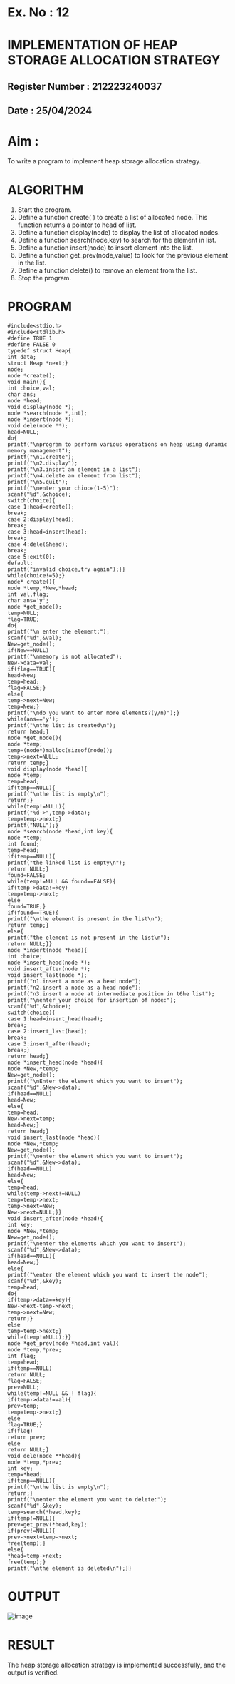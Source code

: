 # Ex. No : 12
# IMPLEMENTATION OF HEAP STORAGE ALLOCATION STRATEGY
## Register Number : 212223240037
## Date : 25/04/2024
# Aim :
To write a program to implement heap storage allocation strategy.
# ALGORITHM
1. Start the program.
2. Define a function create( ) to create a list of allocated node. This function returns a pointer to head of list.
3. Define a function display(node) to display the list of allocated nodes.
4. Define a function search(node,key) to search for the element in list.
5. Define a function insert(node) to insert element into the list.
6. Define a function get_prev(node,value) to look for the previous element in the list.
7. Define a function delete() to remove an element from the list.
8. Stop the program.
# PROGRAM
```
#include<stdio.h>
#include<stdlib.h>
#define TRUE 1
#define FALSE 0
typedef struct Heap{
int data;
struct Heap *next;}
node;
node *create();
void main(){
int choice,val;
char ans;
node *head;
void display(node *);
node *search(node *,int);
node *insert(node *);
void dele(node **);
head=NULL;
do{
printf("\nprogram to perform various operations on heap using dynamic memory management");
printf("\n1.create");
printf("\n2.display");
printf("\n3.insert an element in a list");
printf("\n4.delete an element from list");
printf("\n5.quit");
printf("\nenter your chioce(1-5)");
scanf("%d",&choice);
switch(choice){
case 1:head=create();
break;
case 2:display(head);
break;
case 3:head=insert(head);
break;
case 4:dele(&head);
break;
case 5:exit(0);
default:
printf("invalid choice,try again");}}
while(choice!=5);}
node* create(){
node *temp,*New,*head;
int val,flag;
char ans='y';
node *get_node();
temp=NULL;
flag=TRUE;
do{
printf("\n enter the element:");
scanf("%d",&val);
New=get_node();
if(New==NULL)
printf("\nmemory is not allocated");
New->data=val;
if(flag==TRUE){
head=New;
temp=head;
flag=FALSE;}
else{
temp->next=New;
temp=New;}
printf("\ndo you want to enter more elements?(y/n)");}
while(ans=='y');
printf("\nthe list is created\n");
return head;}
node *get_node(){
node *temp;
temp=(node*)malloc(sizeof(node));
temp->next=NULL;
return temp;}
void display(node *head){
node *temp;
temp=head;
if(temp==NULL){
printf("\nthe list is empty\n");
return;}
while(temp!=NULL){
printf("%d->",temp->data);
temp=temp->next;}
printf("NULL");}
node *search(node *head,int key){
node *temp;
int found;
temp=head;
if(temp==NULL){
printf("the linked list is empty\n");
return NULL;}
found=FALSE;
while(temp!=NULL && found==FALSE){
if(temp->data!=key)
temp=temp->next;
else
found=TRUE;}
if(found==TRUE){
printf("\nthe element is present in the list\n");
return temp;}
else{
printf("the element is not present in the list\n");
return NULL;}}
node *insert(node *head){
int choice;
node *insert_head(node *);
void insert_after(node *);
void insert_last(node *);
printf("n1.insert a node as a head node");
printf("n2.insert a node as a head node");
printf("n3.insert a node at intermediate position in t6he list");
printf("\nenter your choice for insertion of node:");
scanf("%d",&choice);
switch(choice){
case 1:head=insert_head(head);
break;
case 2:insert_last(head);
break;
case 3:insert_after(head);
break;}
return head;}
node *insert_head(node *head){
node *New,*temp;
New=get_node();
printf("\nEnter the element which you want to insert");
scanf("%d",&New->data);
if(head==NULL)
head=New;
else{
temp=head;
New->next=temp;
head=New;}
return head;}
void insert_last(node *head){
node *New,*temp;
New=get_node();
printf("\nenter the element which you want to insert");
scanf("%d",&New->data);
if(head==NULL)
head=New;
else{
temp=head;
while(temp->next!=NULL)
temp=temp->next;
temp->next=New;
New->next=NULL;}}
void insert_after(node *head){
int key;
node *New,*temp;
New=get_node();
printf("\nenter the elements which you want to insert");
scanf("%d",&New->data);
if(head==NULL){
head=New;}
else{
printf("\enter the element which you want to insert the node");
scanf("%d",&key);
temp=head;
do{
if(temp->data==key){
New->next-temp->next;
temp->next=New;
return;}
else
temp=temp->next;}
while(temp!=NULL);}}
node *get_prev(node *head,int val){
node *temp,*prev;
int flag;
temp=head;
if(temp==NULL)
return NULL;
flag=FALSE;
prev=NULL;
while(temp!=NULL && ! flag){
if(temp->data!=val){
prev=temp;
temp=temp->next;}
else
flag=TRUE;}
if(flag)
return prev;
else
return NULL;}
void dele(node **head){
node *temp,*prev;
int key;
temp=*head;
if(temp==NULL){
printf("\nthe list is empty\n");
return;}
printf("\nenter the element you want to delete:");
scanf("%d",&key);
temp=search(*head,key);
if(temp!=NULL){
prev=get_prev(*head,key);
if(prev!=NULL){
prev->next=temp->next;
free(temp);}
else{
*head=temp->next;
free(temp);}
printf("\nthe element is deleted\n");}}
```
# OUTPUT
![image](https://github.com/GnanendranN/Ex-12-IMPLEMENTATION-OF-HEAP-STORAGE-ALLOCATION-STRATEGY/assets/138955207/f33a16a2-99a3-45af-9c1f-9ea4a1982067)
# RESULT
The heap storage allocation strategy is implemented successfully, and the output is 
verified.
